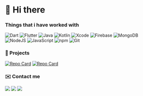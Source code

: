 # 👋 Hi there

### Things that i have worked with

![Dart](https://img.shields.io/badge/Dart-0175C2?style=flat-square&logo=dart&logoColor=white) ![Flutter](https://img.shields.io/badge/Flutter-02569B?style=flat-square&logo=flutter&logoColor=white) ![Java](https://img.shields.io/badge/Java-6E0101?style=flat-square&logo=openjdk&logoColor=white) ![Kotlin](https://img.shields.io/badge/kotlin-%237F52FF.svg?style=flat-square&logo=kotlin&logoColor=white) ![Xcode](https://img.shields.io/badge/Xcode-007ACC?style=flat-square&logo=Xcode&logoColor=white) ![Firebase](https://img.shields.io/badge/firebase-ffca28?style=flat-square&logo=firebase&logoColor=black) ![MongoDB](https://img.shields.io/badge/MongoDB-4EA94B?style=flat-square&logo=mongodb&logoColor=white) ![NodeJS](https://img.shields.io/badge/Node.js-43853D?style=flat-square&logo=node.js&logoColor=white) ![JavaScript](https://img.shields.io/badge/JavaScript-F7DF1E?style=flat-square&logo=javascript&logoColor=black) ![npm](https://img.shields.io/badge/-NPM-CB3837?style=flat-square&logo=npm&logoColor=white) ![Git](https://img.shields.io/badge/GIT-E44C30?style=flat-square&logo=git&logoColor=white)

### 🎁 Projects

[![Repo Card](https://github-readme-stats.vercel.app/api/pin/?username=WillTrevisol&repo=mobcar_flutter&bg_color=0E1117&border_color=2F363E&show_icons=true&icon_color=848D97&title_color=848D97&text_color=7F8892)](https://github.com/WillTrevisol/mobcar_flutter)  [![Repo Card](https://github-readme-stats.vercel.app/api/pin/?username=WillTrevisol&repo=luhn_card_validation&bg_color=0E1117&border_color=2F363E&show_icons=true&icon_color=848D97&title_color=848D97&text_color=7F8892)](https://github.com/WillTrevisol/luhn_card_validation)


### ✉️ Contact me

<p>
<a href="https://www.linkedin.com/in/williantrevisol/"> <img src='https://img.shields.io/badge/LinkedIn-0077B5?style=for-the-badge&logo=linkedin&logoColor=white'></a>
<a href="https://t.me/WillianTreviskol"> <img src='https://img.shields.io/badge/Telegram-2CA5E0?style=for-the-badge&logo=telegram&logoColor=white'></a>
<a href="mailto:trevisolwillian@gmail.com"> <img src='https://img.shields.io/badge/Gmail-333333?style=for-the-badge&logo=gmail&logoColor=red'></a>
</p>
